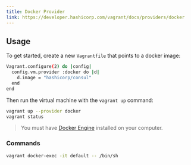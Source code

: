 ```yaml
---
title: Docker Provider
link: https://developer.hashicorp.com/vagrant/docs/providers/docker
---
```


## Usage

To get started, create a new `Vagrantfile` that points to a docker image:

```bash
Vagrant.configure(2) do |config|
  config.vm.provider :docker do |d|
    d.image = "hashicorp/consul"
  end
end
```

Then run the virtual machine with the `vagrant up` command:

```bash
vagrant up --provider docker
vagrant status
```

> You must have [Docker Engine](https://docs.docker.com/engine/install/) installed on your computer.

### Commands

```bash
vagrant docker-exec -it default -- /bin/sh
```
